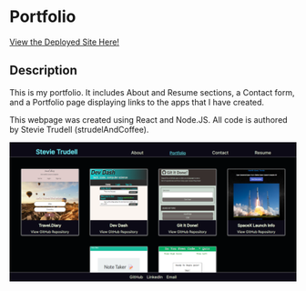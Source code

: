 # Portfolio

[View the Deployed Site Here!](https://strudelandcoffee.github.io/react-portfolio/)

## Description

This is my portfolio. It includes About and Resume sections, a Contact form, and a Portfolio page displaying links to the apps that I have created.

This webpage was created using React and Node.JS. All code is authored by Stevie Trudell (strudelAndCoffee).

![Portfolio section showing several links to apps](https://github.com/strudelAndCoffee/react-portfolio/blob/main/src/assets/images/demo-screenshot-2.png)